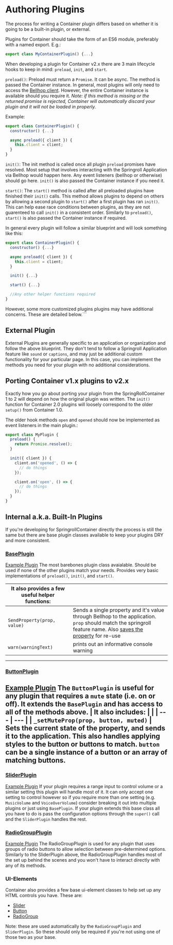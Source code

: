 # Authoring Plugins

The process for writing a Container plugin differs based on whether it is going to be a built-in plugin, or external.

Plugins for Container should take the form of an ES6 module, preferably with a named export. E.g.:
```javascript
export class MyContainerPlugin() {...}
```

When developing a plugin for Container v2.x there are 3 main lifecycle hooks to keep in mind: `preload`, `init`, and `start`.

`preload()`: Preload must return a `Promise`. It can be async. The method is passed the Container instance. In general, most plugins will only need to access the [Bellhop client](https://github.com/SpringRoll/Bellhop). However, the entire Container instance is available should you require it.
*Note: if this method is missing or the returned promise is rejected, Container will automatically discard your plugin and it will not be loaded in properly.*

Example:
```javascript
export class ContainerPlugin() {
  constructor() {...}

  async preload({ client }) {
    this.client = client;
  }
}
```

`init()`: The init method is called once all plugin `preload` promises have resolved. Most setup that involves interacting with the Springroll Application via Bellhop would happen here. Any event listeners (bellhop or otherwise) should go here. `init()` is also passed the Container instance if you need it.

`start()`: The `start()` method is called after all preloaded plugins have finished their `init()` calls. This method allows plugins to depend on others by allowing a second plugin to `start()` after a first plugin has ran `init()`. This can help ease race conditions between plugins, as they are not guarenteed to call `init()` in a consistent order. Similarly to `preload()`, `start()` is also passed the Container instance if required.

In general every plugin will follow a similar blueprint and will look something like this:
```javascript
export class ContainerPlugin() {
  constructor() {...}

  async preload({ client }) {
    this.client = client;
  }

  init() {...}

  start() {...}

  //Any other helper functions required
}
```

However, some more customized plugins plugins may have additional concerns. These are detailed below.```

## External Plugin
External Plugins are generally specific to an application or organization and follow the above blueprint. They don't tend to follow a Springroll Application feature like `sound` or `captions`, and may just be additional custom functionality for your particular page. In this case, you can implement the methods you need for your plugin with no additional considerations.

## Porting Container v1.x plugins to v2.x
Exactly how you go about porting your plugin from the SpringRollContainer 1 to 2 will depend on how the original plugin was written. The `init()` function for Container 2.0 plugins will loosely correspond to the older `setup()` from Container 1.0.

The older hook methods `open` and `opened` should now be implemented as event listeners in the main plugin.:
```javascript
export class MyPlugin {
  preload() {
    return Promise.resolve();
  }

  init({ client }) {
    client.on('opened', () => {
      // do things
    });

    client.on('open', () => {
      // do things
    });
  }
}
```


## Internal a.k.a. Built-In Plugins
If you're developing for SpringrollContainer directly the process is still the same but there are base plugin classes available to keep your plugins DRY and more consistent.

### [BasePlugin](https://github.com/SpringRoll/SpringRollContainer/blob/main/src/base-plugins/BasePlugin.js)
[Example Plugin](https://github.com/SpringRoll/SpringRollContainer/blob/main/src/plugins/KeyboardMapPlugin.js)
The most barebones plugin class avaialable. Should be used if none of the other plugins match your needs.
Provides very basic implementations of `preload()`, `init()`, and `start()`.

| It also provides a few useful helper functions: | |
| --- | --- |
| `SendProperty(prop, value)` | Sends a single property and it's value through Bellhop to the application. `prop` should match the springroll feature name. Also [saves the property](https://github.com/SpringRoll/SpringRollContainer#saved-data-api) for re-use |
| `warn(warningText)` | prints out an informative console warning |
---

### [ButtonPlugin](https://github.com/SpringRoll/SpringRollContainer/blob/main/src/base-plugins/ButtonPlugin.js)
[Example Plugin](https://github.com/SpringRoll/SpringRollContainer/blob/main/src/plugins/CaptionsTogglePlugin.js)
The `ButtonPlugin` is useful for any plugin that requires a `mute` state (i.e. on or off). It extends the `BasePlugin` and has access to all of the methods above.
| It also includes: | |
| --- | --- |
| `_setMuteProp(prop, button, muted)` | Sets the current state of the property, and sends it to the application. This also handles applying styles to the button or buttons to match. `button` can be a single instance of a button or an array of matching buttons.
---

### [SliderPlugin](https://github.com/SpringRoll/SpringRollContainer/blob/main/src/base-plugins/SliderPlugin.js)
[Example Plugin](https://github.com/SpringRoll/SpringRollContainer/blob/main/src/plugins/LayersPlugin.js)
If your plugin requires a range input to control volume or a similar setting this plugin will handle most of it. It can only accept one setting to control however so if you require more than one setting (e.g. `MusicVolume` and `VoiceOverVolume`) consider breaking it out into multiple plugins or just using `BasePlugin`. If your plugin extends this base class all you have to do is pass the configuration options through the `super()` call and the `SliderPlugin` handles the rest.

### [RadioGroupPlugin](https://github.com/SpringRoll/SpringRollContainer/blob/main/src/base-plugins/RadioGroupPlugin.js)
[Example Plugin](https://github.com/SpringRoll/SpringRollContainer/blob/main/src/plugins/ColorVisionPlugin.js)
The RadioGroupPlugin is used for any plugin that uses groups of radio buttons to allow selection between pre-determined options. Similarly to the SliderPlugin above, the RadioGroupPlugin handles most of the set up behind the scenes and you won't have to interact directly with any of its methods.

### UI-Elements
Container also provides a few base ui-element classes to help set up any HTML controls you have. These are:
- [Slider](https://github.com/SpringRoll/SpringRollContainer/blob/main/src/ui-elements/Slider.js)
- [Button](https://github.com/SpringRoll/SpringRollContainer/blob/main/src/ui-elements/Button.js)
- [RadioGroup](https://github.com/SpringRoll/SpringRollContainer/blob/main/src/ui-elements/RadioGroup.js)

Note: these are used automatically by the `RadioGroupPlugin` and `SliderPlugin`. So these should only be required if you're not using one of those two as your base.
